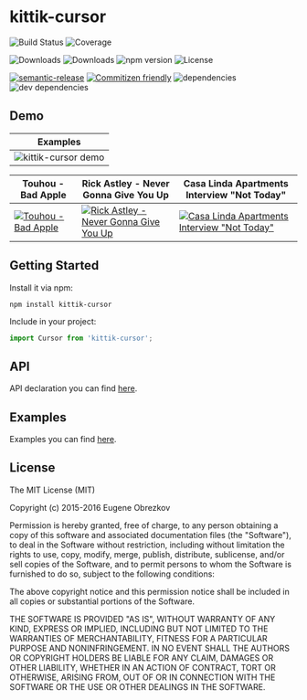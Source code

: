 # kittik-cursor

![Build Status](https://img.shields.io/travis/kittikjs/cursor.svg)
![Coverage](https://img.shields.io/coveralls/kittikjs/cursor.svg)

![Downloads](https://img.shields.io/npm/dm/kittik-cursor.svg)
![Downloads](https://img.shields.io/npm/dt/kittik-cursor.svg)
![npm version](https://img.shields.io/npm/v/kittik-cursor.svg)
![License](https://img.shields.io/npm/l/kittik-cursor.svg)

[![semantic-release](https://img.shields.io/badge/%20%20%F0%9F%93%A6%F0%9F%9A%80-semantic--release-e10079.svg)](https://github.com/semantic-release/semantic-release)
[![Commitizen friendly](https://img.shields.io/badge/commitizen-friendly-brightgreen.svg)](http://commitizen.github.io/cz-cli/)
![dependencies](https://img.shields.io/david/kittikjs/cursor.svg)
![dev dependencies](https://img.shields.io/david/dev/kittikjs/cursor.svg)

## Demo

| Examples |
| -------- |
| ![kittik-cursor demo](https://cloud.githubusercontent.com/assets/3625244/16379908/89dddd38-3c7c-11e6-883a-c8ad2097be11.gif) |

| Touhou - Bad Apple  | Rick Astley - Never Gonna Give You Up | Casa Linda Apartments Interview "Not Today" |
| ------------------- | ------------------------------------- | ------------------------------------------- |
| [![Touhou - Bad Apple](https://img.youtube.com/vi/_KpDKTihgxY/0.jpg)](https://www.youtube.com/watch?v=_KpDKTihgxY) | [![ Rick Astley - Never Gonna Give You Up ](https://img.youtube.com/vi/JffWhWba2M4/0.jpg)](https://www.youtube.com/watch?v=JffWhWba2M4) | [![Casa Linda Apartments Interview "Not Today"](https://img.youtube.com/vi/ZhN-9Wz97bs/0.jpg)](https://www.youtube.com/watch?v=ZhN-9Wz97bs) |

## Getting Started

Install it via npm:

```shell
npm install kittik-cursor
```

Include in your project:

```javascript
import Cursor from 'kittik-cursor';
```

## API

API declaration you can find [here](./API.md).

## Examples

Examples you can find [here](./examples).

## License

The MIT License (MIT)

Copyright (c) 2015-2016 Eugene Obrezkov

Permission is hereby granted, free of charge, to any person obtaining a copy
of this software and associated documentation files (the "Software"), to deal
in the Software without restriction, including without limitation the rights
to use, copy, modify, merge, publish, distribute, sublicense, and/or sell
copies of the Software, and to permit persons to whom the Software is
furnished to do so, subject to the following conditions:

The above copyright notice and this permission notice shall be included in all
copies or substantial portions of the Software.

THE SOFTWARE IS PROVIDED "AS IS", WITHOUT WARRANTY OF ANY KIND, EXPRESS OR
IMPLIED, INCLUDING BUT NOT LIMITED TO THE WARRANTIES OF MERCHANTABILITY,
FITNESS FOR A PARTICULAR PURPOSE AND NONINFRINGEMENT. IN NO EVENT SHALL THE
AUTHORS OR COPYRIGHT HOLDERS BE LIABLE FOR ANY CLAIM, DAMAGES OR OTHER
LIABILITY, WHETHER IN AN ACTION OF CONTRACT, TORT OR OTHERWISE, ARISING FROM,
OUT OF OR IN CONNECTION WITH THE SOFTWARE OR THE USE OR OTHER DEALINGS IN THE
SOFTWARE.
